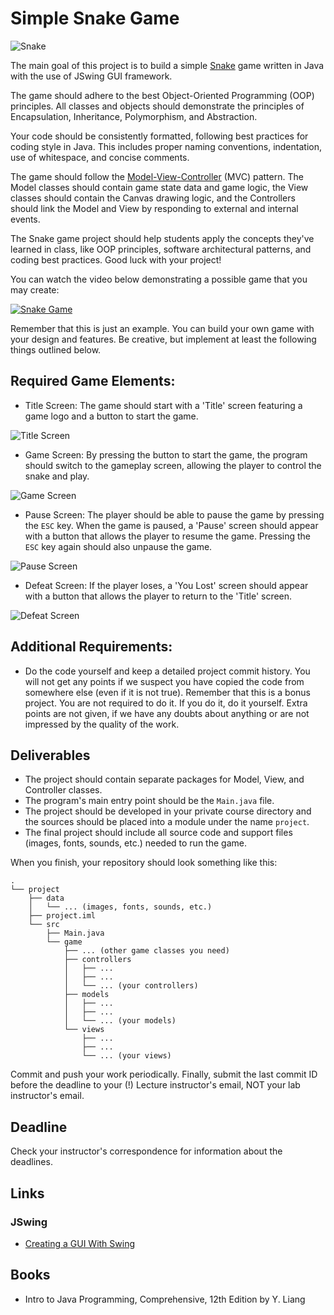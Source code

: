 Simple Snake Game
=================

![Snake](https://i.imgur.com/Y1gZNtL.png)

The main goal of this project is to build a simple [Snake](https://en.wikipedia.org/wiki/Snake_(video_game_genre)) game written in Java with the use of JSwing GUI framework.

The game should adhere to the best Object-Oriented Programming (OOP) principles. All classes and objects should demonstrate the principles of Encapsulation, Inheritance, Polymorphism, and Abstraction.

Your code should be consistently formatted, following best practices for coding style in Java. This includes proper naming conventions, indentation, use of whitespace, and concise comments.

The game should follow the [Model-View-Controller](https://en.wikipedia.org/wiki/Model–view–controller) (MVC) pattern. The Model classes should contain game state data and game logic, the View classes should contain the Canvas drawing logic, and the Controllers should link the Model and View by responding to external and internal events.

The Snake game project should help students apply the concepts they've learned in class, like OOP principles, software architectural patterns, and coding best practices. Good luck with your project!

You can watch the video below demonstrating a possible game that you may create:

[![Snake Game](https://i.imgur.com/F7BC1tz.png)](https://drive.google.com/file/d/1kBe7nehKKlx5k5kf540wZAcEm3r-lgOj/view)

Remember that this is just an example. You can build your own game with your design and features. Be creative, but implement at least the following things outlined below.

## Required Game Elements:

* Title Screen: The game should start with a 'Title' screen featuring a game logo and a button to start the game.

![Title Screen](https://i.imgur.com/eZYHJcl.png)

* Game Screen: By pressing the button to start the game, the program should switch to the gameplay screen, allowing the player to control the snake and play.

![Game Screen](https://i.imgur.com/40sYY8Z.png)

* Pause Screen: The player should be able to pause the game by pressing the `ESC` key. When the game is paused, a 'Pause' screen should appear with a button that allows the player to resume the game. Pressing the `ESC` key again should also unpause the game.

![Pause Screen](https://i.imgur.com/QPXNVRE.png)

* Defeat Screen: If the player loses, a 'You Lost' screen should appear with a button that allows the player to return to the 'Title' screen.

![Defeat Screen](https://i.imgur.com/6bAQjbu.png)

## Additional Requirements:

* Do the code yourself and keep a detailed project commit history. You will not get any points if we suspect you have copied the code from somewhere else (even if it is not true). Remember that this is a bonus project. You are not required to do it. If you do it, do it yourself. Extra points are not given, if we have any doubts about anything or are not impressed by the quality of the work.

## Deliverables

* The project should contain separate packages for Model, View, and Controller classes.
* The program's main entry point should be the `Main.java` file.
* The project should be developed in your private course directory and the sources should be placed into a module under the name `project`.
* The final project should include all source code and support files (images, fonts, sounds, etc.) needed to run the game.

When you finish, your repository should look something like this:

```
.
└── project
    ├── data
    │   └── ... (images, fonts, sounds, etc.)
    ├── project.iml
    └── src
        ├── Main.java
        └── game
            ├── ... (other game classes you need)
            ├── controllers
            │   ├── ...
            │   ├── ...
            │   └── ... (your controllers)
            ├── models
            │   ├── ...
            │   ├── ...
            │   └── ... (your models)
            └── views
                ├── ...
                ├── ...
                └── ... (your views)
```

Commit and push your work periodically. Finally, submit the last commit ID before the deadline to your (!) Lecture instructor's email, NOT your lab instructor's email.

## Deadline

Check your instructor's correspondence for information about the deadlines.

## Links

### JSwing

* [Creating a GUI With Swing](https://docs.oracle.com/javase/tutorial/uiswing/)

## Books

* Intro to Java Programming, Comprehensive, 12th Edition by Y. Liang
